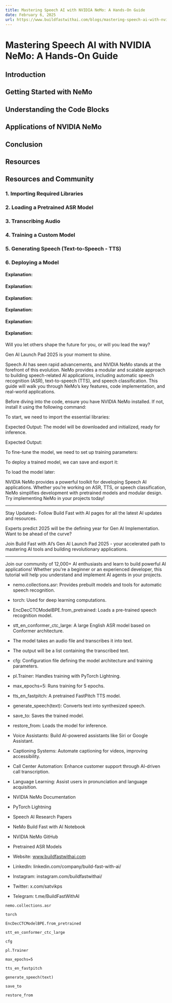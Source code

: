 ```yaml
---
title: Mastering Speech AI with NVIDIA NeMo: A Hands-On Guide
date: February 6, 2025
url: https://www.buildfastwithai.com/blogs/mastering-speech-ai-with-nvidia-nemo-a-hands-on-guide
---
```


# Mastering Speech AI with NVIDIA NeMo: A Hands-On Guide

## Introduction

## Getting Started with NeMo

## Understanding the Code Blocks

## Applications of NVIDIA NeMo

## Conclusion

## Resources

## Resources and Community

### 1. Importing Required Libraries

### 2. Loading a Pretrained ASR Model

### 3. Transcribing Audio

### 4. Training a Custom Model

### 5. Generating Speech (Text-to-Speech - TTS)

### 6. Deploying a Model

#### Explanation:

#### Explanation:

#### Explanation:

#### Explanation:

#### Explanation:

#### Explanation:

Will you let others shape the future for you, or will you lead the way?

Gen AI Launch Pad 2025 is your moment to shine.

Speech AI has seen rapid advancements, and NVIDIA NeMo stands at the forefront of this evolution. NeMo provides a modular and scalable approach to building speech-related AI applications, including automatic speech recognition (ASR), text-to-speech (TTS), and speech classification. This guide will walk you through NeMo’s key features, code implementation, and real-world applications.

Before diving into the code, ensure you have NVIDIA NeMo installed. If not, install it using the following command:

To start, we need to import the essential libraries:

Expected Output: The model will be downloaded and initialized, ready for inference.

Expected Output:

To fine-tune the model, we need to set up training parameters:

To deploy a trained model, we can save and export it:

To load the model later:

NVIDIA NeMo provides a powerful toolkit for developing Speech AI applications. Whether you’re working on ASR, TTS, or speech classification, NeMo simplifies development with pretrained models and modular design. Try implementing NeMo in your projects today!

---------------------------

Stay Updated:- Follow Build Fast with AI pages for all the latest AI updates and resources.

Experts predict 2025 will be the defining year for Gen AI Implementation. Want to be ahead of the curve?

Join Build Fast with AI’s Gen AI Launch Pad 2025 - your accelerated path to mastering AI tools and building revolutionary applications.

---------------------------

Join our community of 12,000+ AI enthusiasts and learn to build powerful AI applications! Whether you're a beginner or an experienced developer, this tutorial will help you understand and implement AI agents in your projects.

* nemo.collections.asr: Provides prebuilt models and tools for automatic speech recognition.
* torch: Used for deep learning computations.

* EncDecCTCModelBPE.from_pretrained: Loads a pre-trained speech recognition model.
* stt_en_conformer_ctc_large: A large English ASR model based on Conformer architecture.

* The model takes an audio file and transcribes it into text.
* The output will be a list containing the transcribed text.

* cfg: Configuration file defining the model architecture and training parameters.
* pl.Trainer: Handles training with PyTorch Lightning.
* max_epochs=5: Runs training for 5 epochs.

* tts_en_fastpitch: A pretrained FastPitch TTS model.
* generate_speech(text): Converts text into synthesized speech.

* save_to: Saves the trained model.
* restore_from: Loads the model for inference.

* Voice Assistants: Build AI-powered assistants like Siri or Google Assistant.
* Captioning Systems: Automate captioning for videos, improving accessibility.
* Call Center Automation: Enhance customer support through AI-driven call transcription.
* Language Learning: Assist users in pronunciation and language acquisition.

* NVIDIA NeMo Documentation
* PyTorch Lightning
* Speech AI Research Papers
* NeMo Build Fast with AI Notebook
* NVIDIA NeMo GitHub
* Pretrained ASR Models

* Website: www.buildfastwithai.com
* LinkedIn: linkedin.com/company/build-fast-with-ai/
* Instagram: instagram.com/buildfastwithai/
* Twitter: x.com/satvikps
* Telegram: t.me/BuildFastWithAI

```
nemo.collections.asr
```

```
torch
```

```
EncDecCTCModelBPE.from_pretrained
```

```
stt_en_conformer_ctc_large
```

```
cfg
```

```
pl.Trainer
```

```
max_epochs=5
```

```
tts_en_fastpitch
```

```
generate_speech(text)
```

```
save_to
```

```
restore_from
```

